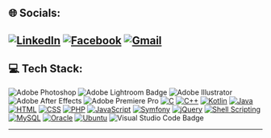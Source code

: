 🌐 Socials: 
---
[![LinkedIn](https://img.shields.io/badge/LinkedIn-%230077B5.svg?logo=linkedin&logoColor=white)](https://linkedin.com/in/oussema-boussida) [![Facebook](https://img.shields.io/badge/Facebook-%231877F2.svg?logo=facebook&logoColor=white)](https://www.facebook.com/oussema.boussida.3) [![Gmail](https://img.shields.io/badge/Gmail-%23D14836.svg?logo=gmail&logoColor=white)](mailto:medoussemaboussida@gmail.com)
---
💻 Tech Stack:
---
![Adobe Photoshop](https://img.shields.io/badge/adobe%20photoshop-%2331A8FF.svg?style=for-the-badge&logo=adobephotoshop&logoColor=white)
![Adobe Lightroom Badge](https://img.shields.io/badge/adobe%20lightroom-%2331A8FF.svg?style=for-the-badge&logo=adobelightroom&logoColor=white)
![Adobe Illustrator](https://img.shields.io/badge/Adobe%20Illustrator-%23FF9A00.svg?style=for-the-badge&logo=adobe-illustrator&logoColor=white)
![Adobe After Effects](https://img.shields.io/badge/Adobe%20After%20Effects-purple.svg?style=for-the-badge&logo=adobe-after-effects&logoColor=white)
![Adobe Premiere Pro](https://img.shields.io/badge/Adobe%20Premiere%20Pro-%230076D6.svg?style=for-the-badge&logo=adobe-premiere-pro&logoColor=white)
[![C](https://img.shields.io/badge/C-blue?style=for-the-badge&logo=c)](https://en.wikipedia.org/wiki/C_(programming_language))
[![C++](https://img.shields.io/badge/C%2B%2B-blue?style=for-the-badge&logo=c%2B%2B)](https://en.wikipedia.org/wiki/C%2B%2B)
[![Kotlin](https://img.shields.io/badge/Kotlin-orange?style=for-the-badge&logo=kotlin)](https://kotlinlang.org/)
[![Java](https://img.shields.io/badge/Java-orange?style=for-the-badge&logo=java)](https://www.oracle.com/java/)
[![HTML](https://img.shields.io/badge/HTML-orange?style=for-the-badge&logo=html5)](https://developer.mozilla.org/en-US/docs/Web/HTML)
[![CSS](https://img.shields.io/badge/CSS-blue?style=for-the-badge&logo=css3)](https://developer.mozilla.org/en-US/docs/Web/CSS)
[![PHP](https://img.shields.io/badge/PHP-white?style=for-the-badge&logo=php)](https://www.php.net/)
[![JavaScript](https://img.shields.io/badge/JavaScript-grey?style=for-the-badge&logo=javascript)](https://developer.mozilla.org/en-US/docs/Web/JavaScript)
[![Symfony](https://img.shields.io/badge/Symfony-black?style=for-the-badge&logo=symfony)](https://symfony.com/)
[![jQuery](https://img.shields.io/badge/jQuery-blue?style=for-the-badge&logo=jquery)](https://jquery.com/)
[![Shell Scripting](https://img.shields.io/badge/Shell%20Scripting-black?style=for-the-badge&logo=gnu-bash)](https://en.wikipedia.org/wiki/Shell_script)
[![MySQL](https://img.shields.io/badge/MySQL-red?style=for-the-badge&logo=mysql)](https://www.mysql.com/)
[![Oracle](https://img.shields.io/badge/Oracle-red?style=for-the-badge&logo=oracle)](https://www.oracle.com/database/)
[![Ubuntu](https://img.shields.io/badge/Ubuntu-orange?style=for-the-badge&logo=ubuntu)](https://ubuntu.com/)
![Visual Studio Code Badge](https://img.shields.io/badge/visual%20studio%20code-%23007ACC.svg?style=for-the-badge&logo=visualstudiocode&logoColor=white)

---

